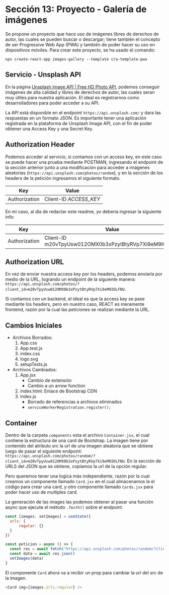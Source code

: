 # Sección 13: Proyecto - Galería de imágenes

Se propone un proyecto que hace uso de imágenes libres de derechos de autor, las cuales se pueden buscar o descargar; tiene también el concepto de ser Progressive Web App (PWA) y también de poder hacer su uso en dispositivos móviles. Para crear este proyecto, se ha usado el comando:

`npx create-react-app images-gallery --template cra-template-pwa`

## Servicio - Unsplash API

En la página [Unsplash Image API | Free HD Photo API](https://unsplash.com/developers), podemos conseguir imágenes de alta calidad y libres de derechos de autor, las cuales seran muy útiles para nuestra aplicación. El ideal es registrarnos como desarrolladores para poder acceder a su API.

La API está disponible en el endpoint `https://api.unsplash.com/` y dara las respuestas en un formato JSON. Es importante tener una aplicación registrada en la plataforma de Unsplash Image API, con el fin de poder obtener una Access Key y una Secret Key.

## Authorization Header

Podemos acceder al servicio, si contamos con un access key, en este caso se puede hacer una prueba mediante POSTMAN, ingresando el endpoint de la sección anterior junto a una modificación para acceder a imágenes aleatorias (`https://api.unsplash.com/photos/random`), y en la sección de los headers de la petición ingresamos el siguiente formato.

| Key           | Value                  |
| ------------- | ---------------------- |
| Authorization | Client-ID *ACCESS_KEY* |

En mi caso, al día de redactar este readme, yo debería ingresar la siguiente info:

| Key           | Value                                                 |
| ------------- | ----------------------------------------------------- |
| Authorization | Client-ID m20vTpyUsw012OMX0b3xPzytBtyRVp7Xi9eM9IOLFNU |

## Authorization URL

En vez de enviar nuestra access key por los headers, podemos enviarla por medio de la URL, logrando un endpoint de la siguiente manera: `https://api.unsplash.com/photos/?client_id=m20vTpyUsw012OMX0b3xPzytBtyRVp7Xi9eM9IOLFNU`.

Si contamos con un backend, el ideal es que la access key se pase mediante los headers, pero en nuestro caso, REACT es meramente frontend, razón por la cual las peticiones se realizan mediante la URL.

## Cambios Iniciales

- Archivos Borrados:
  1. App.css
  2. App.test.js
  3. index.css
  4. logo.svg
  5. setupTests.js
- Archivos Cambiados:
  1. App.jsx
     - Cambio de extensión
     - Cambio a un arrow function
  2. index.html: Enlace de Bootstrap CDN
  3. index.js
     - Borrado de referencias a archivos eliminados
     - `serviceWorkerRegistration.register();`

## Container

Dentro de la carpeta `components` esta el archivo `Container.jsx`, el cual contiene la estructura de una card de Bootstrap. La imagen tiene por contenido del atributo src la url de una imagen aleatoria que se obtiene luego de pasar el siguiente endpoint: `https://api.unsplash.com/photos/random/?client_id=m20vTpyUsw012OMX0b3xPzytBtyRVp7Xi9eM9IOLFNU`. En la sección de URLS del JSON que se obtiene, copiamos la url de la opción regular.

Pero queremos tener una logica más independiente, razón por la cual creamos un componente llamado `Card.jsx` en el cual almacenamos la el código para crear una card, y otro componente llamado `Cards.jsx` para poder hacer uso de multiples card.

La generación de las images las podemos obtener al pasar una función async que ejecute el método `.fecth()` sobre el endpoint.

```js
const [images, setImages] = useState({
  urls: {
      regular: {}
  }
})

const peticion = async () => {
  const res = await fetch("https://api.unsplash.com/photos/random/?client_id=m20vTpyUsw012OMX0b3xPzytBtyRVp7Xi9eM9IOLFNU")
  const data = await res.json()
  setImages(data)
}
```

El componente `Card` ahora va a recibir un prop para cambiar la url del src de la imagen.

```js
<Card img={images.urls.regular} />
```
